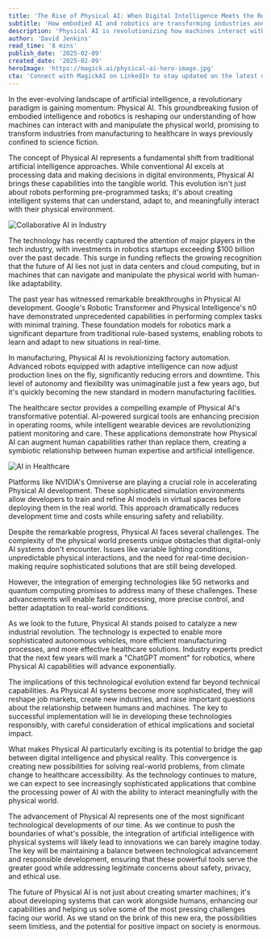 ```yaml
---
title: 'The Rise of Physical AI: When Digital Intelligence Meets the Real World'
subtitle: 'How embodied AI and robotics are transforming industries and reshaping our technological future'
description: 'Physical AI is revolutionizing how machines interact with the real world, combining embodied intelligence with robotics to transform industries from manufacturing to healthcare. With over $100 billion invested in robotics startups this past decade, major breakthroughs in adaptive systems and real-time learning are creating unprecedented possibilities for human-machine collaboration.'
author: 'David Jenkins'
read_time: '8 mins'
publish_date: '2025-02-09'
created_date: '2025-02-09'
heroImage: 'https://magick.ai/physical-ai-hero-image.jpg'
cta: 'Connect with MagickAI on LinkedIn to stay updated on the latest developments in Physical AI and other cutting-edge technologies shaping our future.'
---
```


In the ever-evolving landscape of artificial intelligence, a revolutionary paradigm is gaining momentum: Physical AI. This groundbreaking fusion of embodied intelligence and robotics is reshaping our understanding of how machines can interact with and manipulate the physical world, promising to transform industries from manufacturing to healthcare in ways previously confined to science fiction.

The concept of Physical AI represents a fundamental shift from traditional artificial intelligence approaches. While conventional AI excels at processing data and making decisions in digital environments, Physical AI brings these capabilities into the tangible world. This evolution isn't just about robots performing pre-programmed tasks; it's about creating intelligent systems that can understand, adapt to, and meaningfully interact with their physical environment.

![Collaborative AI in Industry](https://i.magick.ai/PIXE/1739149991976_magick_img.webp)

The technology has recently captured the attention of major players in the tech industry, with investments in robotics startups exceeding $100 billion over the past decade. This surge in funding reflects the growing recognition that the future of AI lies not just in data centers and cloud computing, but in machines that can navigate and manipulate the physical world with human-like adaptability.

The past year has witnessed remarkable breakthroughs in Physical AI development. Google's Robotic Transformer and Physical Intelligence's π0 have demonstrated unprecedented capabilities in performing complex tasks with minimal training. These foundation models for robotics mark a significant departure from traditional rule-based systems, enabling robots to learn and adapt to new situations in real-time.

In manufacturing, Physical AI is revolutionizing factory automation. Advanced robots equipped with adaptive intelligence can now adjust production lines on the fly, significantly reducing errors and downtime. This level of autonomy and flexibility was unimaginable just a few years ago, but it's quickly becoming the new standard in modern manufacturing facilities.

The healthcare sector provides a compelling example of Physical AI's transformative potential. AI-powered surgical tools are enhancing precision in operating rooms, while intelligent wearable devices are revolutionizing patient monitoring and care. These applications demonstrate how Physical AI can augment human capabilities rather than replace them, creating a symbiotic relationship between human expertise and artificial intelligence.

![AI in Healthcare](https://i.magick.ai/PIXE/1739149991979_magick_img.webp)

Platforms like NVIDIA's Omniverse are playing a crucial role in accelerating Physical AI development. These sophisticated simulation environments allow developers to train and refine AI models in virtual spaces before deploying them in the real world. This approach dramatically reduces development time and costs while ensuring safety and reliability.

Despite the remarkable progress, Physical AI faces several challenges. The complexity of the physical world presents unique obstacles that digital-only AI systems don't encounter. Issues like variable lighting conditions, unpredictable physical interactions, and the need for real-time decision-making require sophisticated solutions that are still being developed.

However, the integration of emerging technologies like 5G networks and quantum computing promises to address many of these challenges. These advancements will enable faster processing, more precise control, and better adaptation to real-world conditions.

As we look to the future, Physical AI stands poised to catalyze a new industrial revolution. The technology is expected to enable more sophisticated autonomous vehicles, more efficient manufacturing processes, and more effective healthcare solutions. Industry experts predict that the next few years will mark a "ChatGPT moment" for robotics, where Physical AI capabilities will advance exponentially.

The implications of this technological evolution extend far beyond technical capabilities. As Physical AI systems become more sophisticated, they will reshape job markets, create new industries, and raise important questions about the relationship between humans and machines. The key to successful implementation will lie in developing these technologies responsibly, with careful consideration of ethical implications and societal impact.

What makes Physical AI particularly exciting is its potential to bridge the gap between digital intelligence and physical reality. This convergence is creating new possibilities for solving real-world problems, from climate change to healthcare accessibility. As the technology continues to mature, we can expect to see increasingly sophisticated applications that combine the processing power of AI with the ability to interact meaningfully with the physical world.

The advancement of Physical AI represents one of the most significant technological developments of our time. As we continue to push the boundaries of what's possible, the integration of artificial intelligence with physical systems will likely lead to innovations we can barely imagine today. The key will be maintaining a balance between technological advancement and responsible development, ensuring that these powerful tools serve the greater good while addressing legitimate concerns about safety, privacy, and ethical use.

The future of Physical AI is not just about creating smarter machines; it's about developing systems that can work alongside humans, enhancing our capabilities and helping us solve some of the most pressing challenges facing our world. As we stand on the brink of this new era, the possibilities seem limitless, and the potential for positive impact on society is enormous.